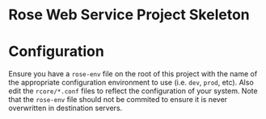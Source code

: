 # Rose Web Service Project Skeleton

# Configuration

Ensure you have a `rose-env` file on the root of this project with the name of the appropriate configuration environment to use (i.e. `dev`, `prod`, etc). Also edit the `rcore/*.conf` files to reflect the configuration of your system. Note that the `rose-env` file should not be commited to ensure it is never overwritten in destination servers.
